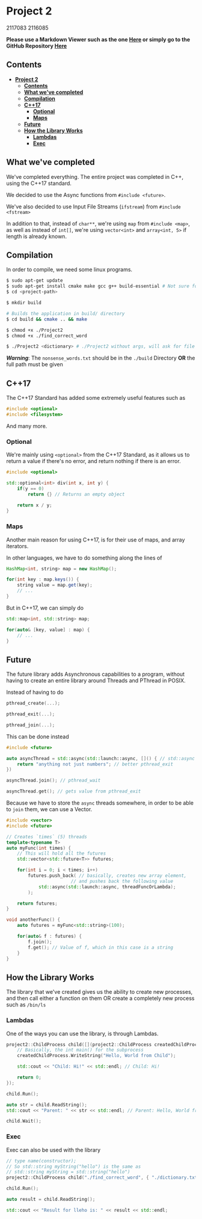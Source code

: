 # **Project 2**

2117083
2116085

**Please use a Markdown Viewer such as the one [Here](https://dillinger.io/) or simply go to 
the GitHub Repository [Here](https://github.com/UThessaly/OS-Project2)**

## **Contents**

- [**Project 2**](#project-2)
  - [**Contents**](#contents)
  - [**What we've completed**](#what-weve-completed)
  - [**Compilation**](#compilation)
  - [**C++17**](#c17)
    - [**Optional**](#optional)
    - [**Maps**](#maps)
  - [**Future**](#future)
  - [**How the Library Works**](#how-the-library-works)
    - [**Lambdas**](#lambdas)
    - [**Exec**](#exec)

## **What we've completed**

We've completed everything. The entire project was completed in C++, using the C++17 standard. 

We decided to use the Async functions from `#include <future>`. 

We've also decided to use Input File Streams (`ifstream`) from `#include <fstream>`

In addition to that, instead of `char**`, we're using `map` from `#include <map>`, as well as instead of `int[]`, we're using `vector<int>` and `array<int, 5>` if length is already known. 

## **Compilation**

In order to compile, we need some linux programs. 

```bash
$ sudo apt-get update 
$ sudo apt-get install cmake make gcc g++ build-essential # Not sure for build-essential 
$ cd <project-path>

$ mkdir build

# Builds the application in build/ directory
$ cd build && cmake .. && make

$ chmod +x ./Project2
$ chmod +x ./find_correct_word

$ ./Project2 <dictionary> # ./Project2 without args, will ask for file in runtime

```

***Warning***: The `nonsense_words.txt` should be in the `./build` Directory **OR** 
the full path must be given

## **C++17**

The C++17 Standard has added some extremely useful features such as

```cpp
#include <optional>
#include <filesystem>
```

And many more. 

### **Optional**

We're mainly using `<optional>` from the C++17 Standard, as it allows us to return a value if there's no error, and return nothing if there is an error.

```cpp
#include <optional>

std::optional<int> div(int x, int y) {
    if(y == 0) 
        return {} // Returns an empty object
    
    return x / y;
}
```

### **Maps**

Another main reason for using C++17, is for their use of maps, and array iterators.

In other languages, we have to do something along the lines of

```java
HashMap<int, string> map = new HashMap();

for(int key : map.keys()) {
    string value = map.get(key);
    // ...
}
```

But in C++17, we can simply do

```cpp
std::map<int, std::string> map;

for(auto& [key, value] : map) {
    // ...
}
```


## **Future**

The future library adds Asynchronous capabilities to a program, without having to create an entire library around Threads and PThread in POSIX. 

Instead of having to do 

```cpp
pthread_create(...);

pthread_exit(...);

pthread_join(...);
```

This can be done instead

```cpp
#include <future>

auto asyncThread = std::async(std::launch::async, []() { // std::async = pthread_create
    return "anything not just numbers"; // better pthread_exit
})

asyncThread.join(); // pthread_wait

asyncThread.get(); // gets value from pthread_exit
```

Because we have to store the `async` threads somewhere, in order to be able to `join` them, we can use a Vector.

```cpp
#include <vector>
#include <future>

// Creates `times` (5) threads
template<typename T>
auto myFunc(int times) {
    // This will hold all the futures
    std::vector<std::future<T>> futures;

    for(int i = 0; i < times; i++) 
        futures.push_back( // basically, creates new array element, 
                        // and pushes back the following value
            std::async(std::launch::async, threadFuncOrLambda);
        );

    return futures;
}

void anotherFunc() {
    auto futures = myFunc<std::string>(100);

    for(auto& f : futures) {
        f.join();
        f.get(); // Value of f, which in this case is a string
    }
}
```

## **How the Library Works**

The library that we've created gives us the ability to create new processes, and then call either a function on them OR create a completely new process such as `/bin/ls`

### **Lambdas** 

One of the ways you can use the library, is through Lambdas.

```cpp
project2::ChildProcess child([](project2::ChildProcess createdChildProcess) {
    // Basically, the int main() for the subprocess
    createdChildProcess.WriteString("Hello, World from Child");

    std::cout << "Child: Hi!" << std::endl; // Child: Hi!

    return 0;
}); 

child.Run();

auto str = child.ReadString();
std::cout << "Parent: " << str << std::endl; // Parent: Hello, World from Child

child.Wait();

```

### **Exec**

Exec can also be used with the library

```cpp
// type name(constructor);
// So std::string myString("hello") is the same as 
// std::string myString = std::string("hello")
project2::ChildProcess child("./find_correct_word", { "./dictionary.txt", "lleho" /* hello */ });

child.Run();

auto result = child.ReadString();

std::cout << "Result for lleho is: " << result << std::endl;
```